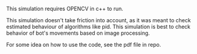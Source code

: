 This simulation requires OPENCV in c++ to run.

This simulation doesn't take friction into account, as it was meant to check estimated behaviour of algorithms like pid.
This simulation is best to check behavior of bot's movements based on image processing.

For some idea on how to use the code, see the pdf file in repo.
